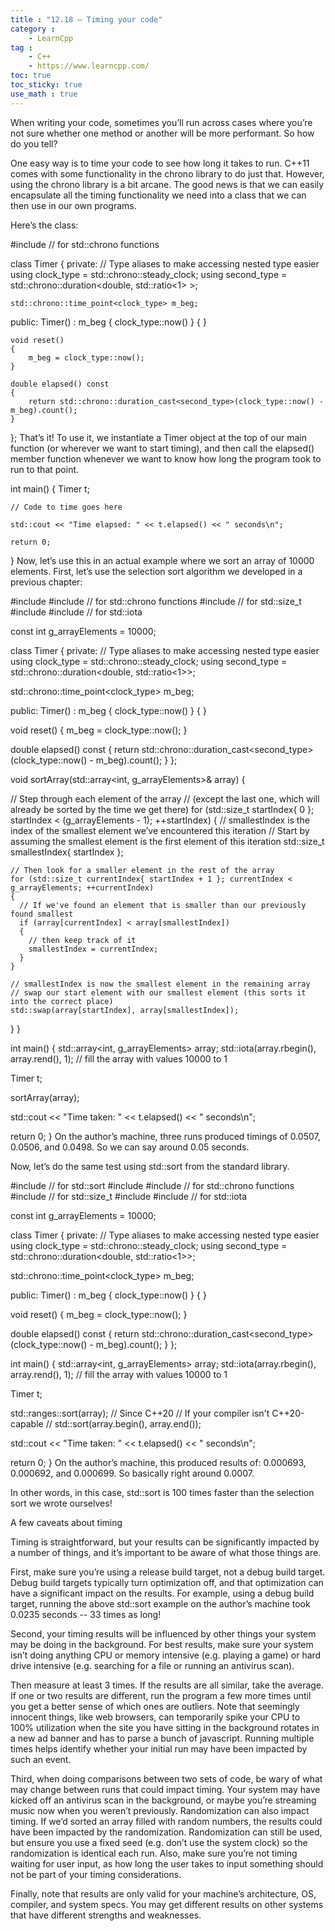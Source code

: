 ```yaml
---
title : "12.18 — Timing your code"
category :
    - LearnCpp
tag : 
    - C++
    - https://www.learncpp.com/
toc: true  
toc_sticky: true 
use_math : true
---
```



When writing your code, sometimes you’ll run across cases where you’re not sure whether one method or another will be more performant. So how do you tell?

One easy way is to time your code to see how long it takes to run. C++11 comes with some functionality in the chrono library to do just that. However, using the chrono library is a bit arcane. The good news is that we can easily encapsulate all the timing functionality we need into a class that we can then use in our own programs.

Here’s the class:

#include <chrono> // for std::chrono functions

class Timer
{
private:
	// Type aliases to make accessing nested type easier
	using clock_type = std::chrono::steady_clock;
	using second_type = std::chrono::duration<double, std::ratio<1> >;

	std::chrono::time_point<clock_type> m_beg;

public:
	Timer() : m_beg { clock_type::now() }
	{
	}

	void reset()
	{
		m_beg = clock_type::now();
	}

	double elapsed() const
	{
		return std::chrono::duration_cast<second_type>(clock_type::now() - m_beg).count();
	}
};
That’s it! To use it, we instantiate a Timer object at the top of our main function (or wherever we want to start timing), and then call the elapsed() member function whenever we want to know how long the program took to run to that point.

int main()
{
    Timer t;

    // Code to time goes here

    std::cout << "Time elapsed: " << t.elapsed() << " seconds\n";

    return 0;
}
Now, let’s use this in an actual example where we sort an array of 10000 elements. First, let’s use the selection sort algorithm we developed in a previous chapter:

#include <array>
#include <chrono> // for std::chrono functions
#include <cstddef> // for std::size_t
#include <iostream>
#include <numeric> // for std::iota

const int g_arrayElements = 10000;

class Timer
{
private:
  // Type aliases to make accessing nested type easier
  using clock_type = std::chrono::steady_clock;
  using second_type = std::chrono::duration<double, std::ratio<1>>;

  std::chrono::time_point<clock_type> m_beg;

public:
  Timer() : m_beg { clock_type::now() }
  {
  }

  void reset()
  {
    m_beg = clock_type::now();
  }

  double elapsed() const
  {
    return std::chrono::duration_cast<second_type>(clock_type::now() - m_beg).count();
  }
};

void sortArray(std::array<int, g_arrayElements>& array)
{

  // Step through each element of the array
  // (except the last one, which will already be sorted by the time we get there)
  for (std::size_t startIndex{ 0 }; startIndex < (g_arrayElements - 1); ++startIndex)
  {
    // smallestIndex is the index of the smallest element we’ve encountered this iteration
    // Start by assuming the smallest element is the first element of this iteration
    std::size_t smallestIndex{ startIndex };

    // Then look for a smaller element in the rest of the array
    for (std::size_t currentIndex{ startIndex + 1 }; currentIndex < g_arrayElements; ++currentIndex)
    {
      // If we've found an element that is smaller than our previously found smallest
      if (array[currentIndex] < array[smallestIndex])
      {
        // then keep track of it
        smallestIndex = currentIndex;
      }
    }

    // smallestIndex is now the smallest element in the remaining array
    // swap our start element with our smallest element (this sorts it into the correct place)
    std::swap(array[startIndex], array[smallestIndex]);
  }
}

int main()
{
  std::array<int, g_arrayElements> array;
  std::iota(array.rbegin(), array.rend(), 1); // fill the array with values 10000 to 1

  Timer t;

  sortArray(array);

  std::cout << "Time taken: " << t.elapsed() << " seconds\n";

  return 0;
}
On the author’s machine, three runs produced timings of 0.0507, 0.0506, and 0.0498. So we can say around 0.05 seconds.

Now, let’s do the same test using std::sort from the standard library.

#include <algorithm> // for std::sort
#include <array>
#include <chrono> // for std::chrono functions
#include <cstddef> // for std::size_t
#include <iostream>
#include <numeric> // for std::iota

const int g_arrayElements = 10000;

class Timer
{
private:
  // Type aliases to make accessing nested type easier
  using clock_type = std::chrono::steady_clock;
  using second_type = std::chrono::duration<double, std::ratio<1>>;

  std::chrono::time_point<clock_type> m_beg;

public:
  Timer() : m_beg { clock_type::now() }
  {
  }

  void reset()
  {
    m_beg = clock_type::now();
  }

  double elapsed() const
  {
    return std::chrono::duration_cast<second_type>(clock_type::now() - m_beg).count();
  }
};

int main()
{
  std::array<int, g_arrayElements> array;
  std::iota(array.rbegin(), array.rend(), 1); // fill the array with values 10000 to 1

  Timer t;

  std::ranges::sort(array); // Since C++20
  // If your compiler isn't C++20-capable
  // std::sort(array.begin(), array.end());

  std::cout << "Time taken: " << t.elapsed() << " seconds\n";

  return 0;
}
On the author’s machine, this produced results of: 0.000693, 0.000692, and 0.000699. So basically right around 0.0007.

In other words, in this case, std::sort is 100 times faster than the selection sort we wrote ourselves!

A few caveats about timing

Timing is straightforward, but your results can be significantly impacted by a number of things, and it’s important to be aware of what those things are.

First, make sure you’re using a release build target, not a debug build target. Debug build targets typically turn optimization off, and that optimization can have a significant impact on the results. For example, using a debug build target, running the above std::sort example on the author’s machine took 0.0235 seconds -- 33 times as long!

Second, your timing results will be influenced by other things your system may be doing in the background. For best results, make sure your system isn’t doing anything CPU or memory intensive (e.g. playing a game) or hard drive intensive (e.g. searching for a file or running an antivirus scan).

Then measure at least 3 times. If the results are all similar, take the average. If one or two results are different, run the program a few more times until you get a better sense of which ones are outliers. Note that seemingly innocent things, like web browsers, can temporarily spike your CPU to 100% utilization when the site you have sitting in the background rotates in a new ad banner and has to parse a bunch of javascript. Running multiple times helps identify whether your initial run may have been impacted by such an event.

Third, when doing comparisons between two sets of code, be wary of what may change between runs that could impact timing. Your system may have kicked off an antivirus scan in the background, or maybe you’re streaming music now when you weren’t previously. Randomization can also impact timing. If we’d sorted an array filled with random numbers, the results could have been impacted by the randomization. Randomization can still be used, but ensure you use a fixed seed (e.g. don’t use the system clock) so the randomization is identical each run. Also, make sure you’re not timing waiting for user input, as how long the user takes to input something should not be part of your timing considerations.

Finally, note that results are only valid for your machine’s architecture, OS, compiler, and system specs. You may get different results on other systems that have different strengths and weaknesses.